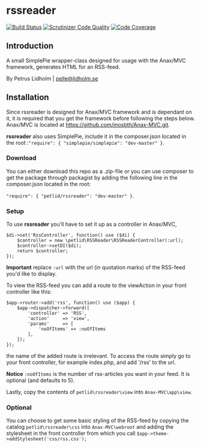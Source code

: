 # rssreader
[![Build Status](https://travis-ci.org/PetLid/rssreader.svg?branch=master)](https://travis-ci.org/PetLid/rssreader)
[![Scrutinizer Code Quality](https://scrutinizer-ci.com/g/PetLid/rssreader/badges/quality-score.png?b=master)](https://scrutinizer-ci.com/g/PetLid/rssreader/?branch=master)
[![Code Coverage](https://scrutinizer-ci.com/g/PetLid/rssreader/badges/coverage.png?b=master)](https://scrutinizer-ci.com/g/PetLid/rssreader/?branch=master)

## Introduction
A small SimplePie wrapper-class designed for usage with the Anax/MVC framework, generates HTML for an RSS-feed.

By Petrus Lidholm | pelle@lidholm.se

## Installation
Since rssreader is designed for Anax/MVC framework and is dependant on it, it is required that you get the framework before following the steps below.
Anax/MVC is located at https://github.com/mosbth/Anax-MVC.git.

**rssreader** also uses SimplePie, include it in the composer.json located in the root
:`"require": { "simplepie/simplepie": "dev-master" }`.

### Download
You can either download this repo as a .zip-file or you can use composer to get the package through packagist
by adding the following line in the composer.json located in the root:

`"require": { "petlid/rssreader": "dev-master" }`.

### Setup
To use **rssreader** you'll have to set it up as a controller in Anax/MVC,

```
$di->set('RssController', function() use ($di) {
    $controller = new \petlid\RSSReader\RSSReaderController(:url);
    $controller->setDI($di);
    return $controller;
});
```
**Important** replace `:url` with the url (in quotation marks) of the RSS-feed you'd like to display.

To view the RSS-feed you can add a route to the viewAction in your front controller like this:
```
$app->router->add('rss', function() use ($app) {
    $app->dispatcher->forward([
        'controller' => 'RSS',
        'action'     => 'view',
        'params'     => [
            'noOfItems' => :noOfItems
        ],
    ]);
});
```
the name of the added route is irrelevant. To access the route simply go to your front controller, for example index.php, and add '/rss' to the url.

**Notice** `:noOfItems` is the number of rss-articles you want in your feed. It is optional (and defaults to 5).

Lastly, copy the contents of `petlid\rssreader\view` into `Anax-MVC\app\view`.

### Optional
You can choose to get some basic styling of the RSS-feed by copying the catalog `petlid\rssreader\css` into `Anax-MVC\webroot` and
adding the stylesheet in the front controller from which you call `$app->theme->addStylesheet('css/rss.css');`
